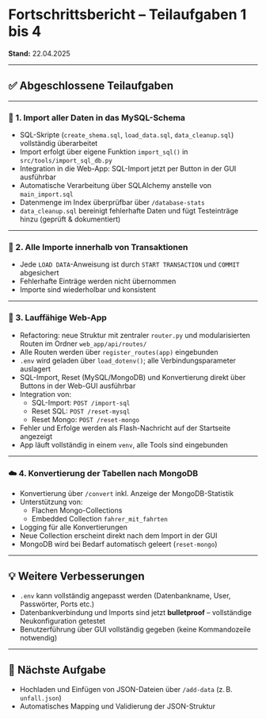 # Fortschrittsbericht – Teilaufgaben 1 bis 4

**Stand:** 22.04.2025

---

## ✅ Abgeschlossene Teilaufgaben

---

### 🧩 1. Import aller Daten in das MySQL-Schema
- SQL-Skripte (`create_shema.sql`, `load_data.sql`, `data_cleanup.sql`) vollständig überarbeitet
- Import erfolgt über eigene Funktion `import_sql()` in `src/tools/import_sql_db.py`
- Integration in die Web-App: SQL-Import jetzt per Button in der GUI ausführbar
- Automatische Verarbeitung über SQLAlchemy anstelle von `main_import.sql`
- Datenmenge im Index überprüfbar über `/database-stats`
- `data_cleanup.sql` bereinigt fehlerhafte Daten und fügt Testeinträge hinzu (geprüft & dokumentiert)

---

### 🔄 2. Alle Importe innerhalb von Transaktionen
- Jede `LOAD DATA`-Anweisung ist durch `START TRANSACTION` und `COMMIT` abgesichert
- Fehlerhafte Einträge werden nicht übernommen
- Importe sind wiederholbar und konsistent

---

### 🧪 3. Lauffähige Web-App
- Refactoring: neue Struktur mit zentraler `router.py` und modularisierten Routen im Ordner `web_app/api/routes/`
- Alle Routen werden über `register_routes(app)` eingebunden
- `.env` wird geladen über `load_dotenv()`; alle Verbindungsparameter auslagert
- SQL-Import, Reset (MySQL/MongoDB) und Konvertierung direkt über Buttons in der Web-GUI ausführbar
- Integration von:
  - SQL-Import: `POST /import-sql`
  - Reset SQL: `POST /reset-mysql`
  - Reset Mongo: `POST /reset-mongo`
- Fehler und Erfolge werden als Flash-Nachricht auf der Startseite angezeigt
- App läuft vollständig in einem `venv`, alle Tools sind eingebunden

---

### ☁️ 4. Konvertierung der Tabellen nach MongoDB
- Konvertierung über `/convert` inkl. Anzeige der MongoDB-Statistik
- Unterstützung von:
  - Flachen Mongo-Collections
  - Embedded Collection `fahrer_mit_fahrten`
- Logging für alle Konvertierungen
- Neue Collection erscheint direkt nach dem Import in der GUI
- MongoDB wird bei Bedarf automatisch geleert (`reset-mongo`)

---

## 💡 Weitere Verbesserungen
- `.env` kann vollständig angepasst werden (Datenbankname, User, Passwörter, Ports etc.)
- Datenbankverbindung und Imports sind jetzt **bulletproof** – vollständige Neukonfiguration getestet
- Benutzerführung über GUI vollständig gegeben (keine Kommandozeile notwendig)

---

## 📌 Nächste Aufgabe
- Hochladen und Einfügen von JSON-Dateien über `/add-data` (z. B. `unfall.json`)
- Automatisches Mapping und Validierung der JSON-Struktur
